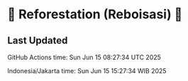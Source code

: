 
# 🌳 Reforestation (Reboisasi) 🌲

## Last Updated

GitHub Actions time: Sun Jun 15 08:27:34 UTC 2025

Indonesia/Jakarta time: Sun Jun 15 15:27:34 WIB 2025
